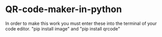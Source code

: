 # QR-code-maker-in-python

In order to make this work you must enter these into the terminal of your code editor. 
"pip install image" and "pip install qrcode"
